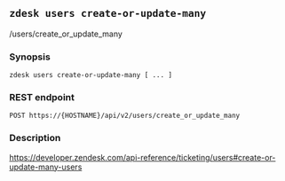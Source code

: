 ## `zdesk users create-or-update-many`

/users/create_or_update_many

### Synopsis

    zdesk users create-or-update-many [ ... ]

### REST endpoint

    POST https://{HOSTNAME}/api/v2/users/create_or_update_many

### Description

https://developer.zendesk.com/api-reference/ticketing/users#create-or-update-many-users

